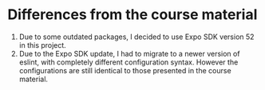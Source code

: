 # Differences from the course material

1. Due to some outdated packages, I decided to use Expo SDK version 52 in this project. 
2. Due to the Expo SDK update, I had to migrate to a newer version of eslint, with completely different configuration syntax. However the configurations are still identical to those presented in the course material.
